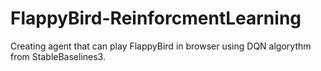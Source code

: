 # FlappyBird-ReinforcmentLearning
Creating agent that can play FlappyBird in browser using DQN algorythm from StableBaselines3.
